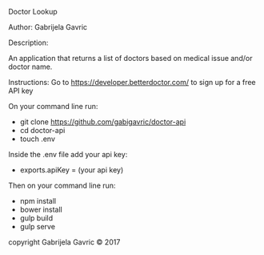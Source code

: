 Doctor Lookup

Author: Gabrijela Gavric

Description:<br>

  An application that returns a list of doctors based on medical issue and/or doctor name.

Instructions:
  Go to https://developer.betterdoctor.com/ to sign up for a free API key

  On your command line run:
    <ul>
      <li>git clone https://github.com/gabigavric/doctor-api</li>
      <li>cd doctor-api</li>
      <li>touch .env</li>
    </ul>
  Inside the .env file add your api key:
    <ul>
      <li>exports.apiKey = (your api key)</li>
    </ul>
  Then on your command line run:
    <ul>
      <li>npm install</li>
      <li>bower install</li>
      <li>gulp build</li>
      <li>gulp serve</li>
    </ul>
  copyright Gabrijela Gavric © 2017
